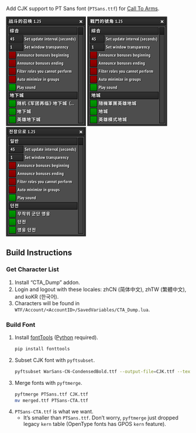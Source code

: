 Add CJK support to PT Sans font (`PTSans.ttf`) for [Call To Arms](https://www.curseforge.com/wow/addons/call-to-arms-list).

![简体中文](image/zhCN.png)
![繁體中文](image/zhTW.png)
![한국어](image/koKR.png)

## Build Instructions

### Get Character List

1. Install “CTA_Dump” addon.
2. Login and logout with these locales: zhCN (简体中文), zhTW (繁體中文), and koKR (한국어).
3. Characters will be found in `WTF/Account/<AccountID>/SavedVariables/CTA_Dump.lua`.

### Build Font

1. Install [fontTools](https://github.com/fonttools/fonttools) ([Python](https://www.python.org/) required).
   ```bash
   pip install fonttools
   ```
2. Subset CJK font with `pyftsubset`.
   ```bash
   pyftsubset WarSans-CN-CondensedBold.ttf --output-file=CJK.ttf --text-file=characters.txt --layout-features=''
   ```
3. Merge fonts with `pyftmerge`.
   ```bash
   pyftmerge PTSans.ttf CJK.ttf
   mv merged.ttf PTSans-CTA.ttf
   ```
4. `PTSans-CTA.ttf` is what we want.
   * It’s smaller than `PTSans.ttf`. Don’t worry, `pyftmerge` just dropped legacy `kern` table (OpenType fonts has GPOS `kern` feature).
